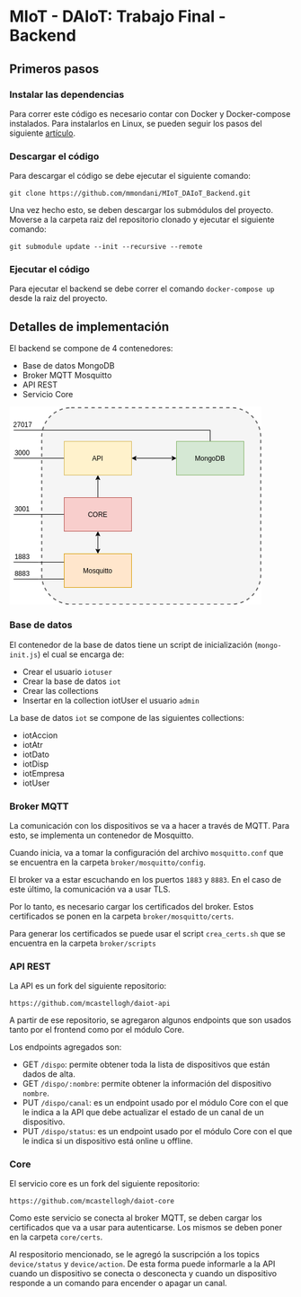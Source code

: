 MIoT - DAIoT: Trabajo Final - Backend
=======================

## Primeros pasos

### Instalar las dependencias

Para correr este código es necesario contar con Docker y Docker-compose instalados. Para instalarlos en Linux, se pueden seguir los pasos del siguiente [artículo](https://www.gotoiot.com/pages/articles/docker_installation_linux/).

### Descargar el código

Para descargar el código se debe ejecutar el siguiente comando:

```
git clone https://github.com/mmondani/MIoT_DAIoT_Backend.git
```
Una vez hecho esto, se deben descargar los submódulos del proyecto. Moverse a la carpeta raiz del repositorio clonado y ejecutar el siguiente comando:

```
git submodule update --init --recursive --remote
``` 

### Ejecutar el código

Para ejecutar el backend se debe correr el comando `docker-compose up` desde la raiz del proyecto. 

## Detalles de implementación

El backend se compone de 4 contenedores:

- Base de datos MongoDB
- Broker MQTT Mosquitto
- API REST
- Servicio Core

![diagrama_docker](doc/diagrama_docker.png)


### Base de datos

El contenedor de la base de datos tiene un script de inicialización (`mongo-init.js`) el cual se encarga de:

- Crear el usuario `iotuser`
- Crear la base de datos `iot`
- Crear las collections
- Insertar en la collection iotUser el usuario `admin`

La base de datos `iot` se compone de las siguientes collections:

- iotAccion
- iotAtr
- iotDato
- iotDisp
- iotEmpresa
- iotUser

### Broker MQTT

La comunicación con los dispositivos se va a hacer a través de MQTT. Para esto, se implementa un contenedor de Mosquitto.

Cuando inicia, va a tomar la configuración del archivo `mosquitto.conf` que se encuentra en la carpeta `broker/mosquitto/config`.

El broker va a estar escuchando en los puertos `1883` y `8883`. En el caso de este último, la comunicación va a usar TLS.

Por lo tanto, es necesario cargar los certificados del broker. Estos certificados se ponen en la carpeta `broker/mosquitto/certs`.

Para generar los certificados se puede usar el script `crea_certs.sh` que se encuentra en la carpeta `broker/scripts`


### API REST

La API es un fork del siguiente repositorio:

``` 
https://github.com/mcastellogh/daiot-api
```

A partir de ese repositorio, se agregaron algunos endpoints que son usados tanto por el frontend como por el módulo Core.

Los endpoints agregados son:

- GET `/dispo`: permite obtener toda la lista de dispositivos que están dados de alta.
- GET `/dispo/:nombre`: permite obtener la información del dispositivo `nombre`.
- PUT `/dispo/canal`: es un endpoint usado por el módulo Core con el que le indica a la API que debe actualizar el estado de un canal de un dispositivo.
- PUT `/dispo/status`: es un endpoint usado por el módulo Core con el que le indica si un dispositivo está online u offline.

### Core

El servicio core es un fork del siguiente repositorio:

``` 
https://github.com/mcastellogh/daiot-core
```

Como este servicio se conecta al broker MQTT, se deben cargar los certificados que va a usar para autenticarse. Los mismos se deben poner en la carpeta `core/certs`.

Al respositorio mencionado, se le agregó la suscripción a los topics `device/status` y `device/action`. De esta forma puede informarle a la API cuando un dispositivo se conecta o desconecta y cuando un dispositivo responde a un comando para encender o apagar un canal.
